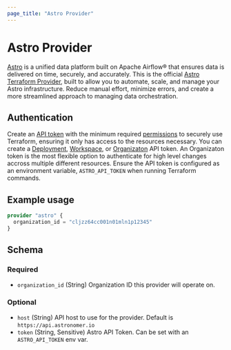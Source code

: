 ```yaml
---
page_title: "Astro Provider"
---
```


# Astro Provider
[Astro](https://www.astronomer.io/product/) is a unified data platform built on Apache Airflow® that ensures data is delivered on time, securely, and accurately.
This is the official [Astro Terraform Provider](https://github.com/astronomer/terraform-provider-astro), built to allow you to automate, scale, and manage your Astro infrastructure.
Reduce manual effort, minimize errors, and create a more streamlined approach to managing data orchestration.

## Authentication
Create an [API token](https://www.astronomer.io/docs/astro/automation-authentication#step-1-create-an-api-token) with the minimum required [permissions](https://www.astronomer.io/docs/astro/user-permissions) to securely use Terraform, ensuring it only has access to the resources necessary.
You can create a [Deployment](https://www.astronomer.io/docs/astro/deployment-api-tokens), [Workspace](https://www.astronomer.io/docs/astro/workspace-api-tokens), or [Organizaton](https://www.astronomer.io/docs/astro/organization-api-tokens) API token. 
An Organizaton token is the most flexible option to authenticate for high level changes accross multiple different resources.
Ensure the API token is configured as an environment variable, `ASTRO_API_TOKEN` when running Terraform commands.

## Example usage
```terraform
provider "astro" {
  organization_id = "cljzz64cc001n01mln1p12345"
}
```

<!-- schema generated by tfplugindocs -->
## Schema

### Required

- `organization_id` (String) Organization ID this provider will operate on.

### Optional

- `host` (String) API host to use for the provider. Default is `https://api.astronomer.io`
- `token` (String, Sensitive) Astro API Token. Can be set with an `ASTRO_API_TOKEN` env var.